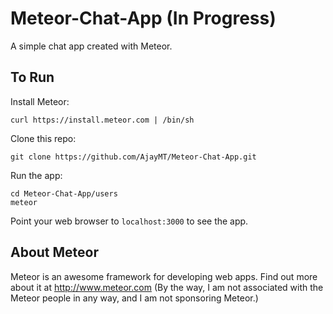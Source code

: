 # Meteor-Chat-App (In Progress)

A simple chat app created with Meteor.

## To Run

Install Meteor:

    curl https://install.meteor.com | /bin/sh
    
Clone this repo:

    git clone https://github.com/AjayMT/Meteor-Chat-App.git
    
Run the app:

    cd Meteor-Chat-App/users
    meteor
    
Point your web browser to `localhost:3000` to see the app.

## About Meteor

Meteor is an awesome framework for developing web apps. Find out more about it at http://www.meteor.com
(By the way, I am not associated with the Meteor people in any way, and I am not sponsoring Meteor.)